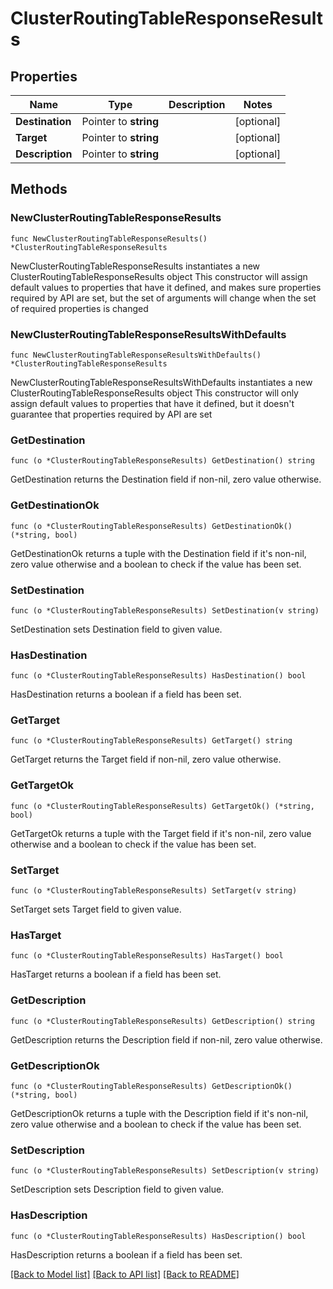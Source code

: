 # ClusterRoutingTableResponseResults

## Properties

Name | Type | Description | Notes
------------ | ------------- | ------------- | -------------
**Destination** | Pointer to **string** |  | [optional] 
**Target** | Pointer to **string** |  | [optional] 
**Description** | Pointer to **string** |  | [optional] 

## Methods

### NewClusterRoutingTableResponseResults

`func NewClusterRoutingTableResponseResults() *ClusterRoutingTableResponseResults`

NewClusterRoutingTableResponseResults instantiates a new ClusterRoutingTableResponseResults object
This constructor will assign default values to properties that have it defined,
and makes sure properties required by API are set, but the set of arguments
will change when the set of required properties is changed

### NewClusterRoutingTableResponseResultsWithDefaults

`func NewClusterRoutingTableResponseResultsWithDefaults() *ClusterRoutingTableResponseResults`

NewClusterRoutingTableResponseResultsWithDefaults instantiates a new ClusterRoutingTableResponseResults object
This constructor will only assign default values to properties that have it defined,
but it doesn't guarantee that properties required by API are set

### GetDestination

`func (o *ClusterRoutingTableResponseResults) GetDestination() string`

GetDestination returns the Destination field if non-nil, zero value otherwise.

### GetDestinationOk

`func (o *ClusterRoutingTableResponseResults) GetDestinationOk() (*string, bool)`

GetDestinationOk returns a tuple with the Destination field if it's non-nil, zero value otherwise
and a boolean to check if the value has been set.

### SetDestination

`func (o *ClusterRoutingTableResponseResults) SetDestination(v string)`

SetDestination sets Destination field to given value.

### HasDestination

`func (o *ClusterRoutingTableResponseResults) HasDestination() bool`

HasDestination returns a boolean if a field has been set.

### GetTarget

`func (o *ClusterRoutingTableResponseResults) GetTarget() string`

GetTarget returns the Target field if non-nil, zero value otherwise.

### GetTargetOk

`func (o *ClusterRoutingTableResponseResults) GetTargetOk() (*string, bool)`

GetTargetOk returns a tuple with the Target field if it's non-nil, zero value otherwise
and a boolean to check if the value has been set.

### SetTarget

`func (o *ClusterRoutingTableResponseResults) SetTarget(v string)`

SetTarget sets Target field to given value.

### HasTarget

`func (o *ClusterRoutingTableResponseResults) HasTarget() bool`

HasTarget returns a boolean if a field has been set.

### GetDescription

`func (o *ClusterRoutingTableResponseResults) GetDescription() string`

GetDescription returns the Description field if non-nil, zero value otherwise.

### GetDescriptionOk

`func (o *ClusterRoutingTableResponseResults) GetDescriptionOk() (*string, bool)`

GetDescriptionOk returns a tuple with the Description field if it's non-nil, zero value otherwise
and a boolean to check if the value has been set.

### SetDescription

`func (o *ClusterRoutingTableResponseResults) SetDescription(v string)`

SetDescription sets Description field to given value.

### HasDescription

`func (o *ClusterRoutingTableResponseResults) HasDescription() bool`

HasDescription returns a boolean if a field has been set.


[[Back to Model list]](../README.md#documentation-for-models) [[Back to API list]](../README.md#documentation-for-api-endpoints) [[Back to README]](../README.md)


